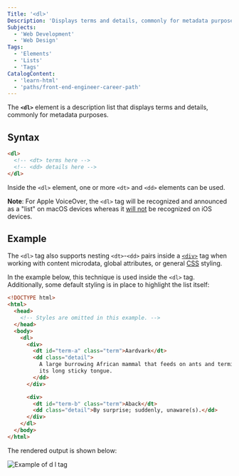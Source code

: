 ```yaml
---
Title: '<dl>'
Description: 'Displays terms and details, commonly for metadata purposes.'
Subjects:
  - 'Web Development'
  - 'Web Design'
Tags:
  - 'Elements'
  - 'Lists'
  - 'Tags'
CatalogContent:
  - 'learn-html'
  - 'paths/front-end-engineer-career-path'
---
```


The **`<dl>`** element is a description list that displays terms and details, commonly for metadata purposes.

## Syntax

```html
<dl>
  <!-- <dt> terms here -->
  <!-- <dd> details here -->
</dl>
```

Inside the `<dl>` element, one or more `<dt>` and `<dd>` elements can be used.

**Note**: For Apple VoiceOver, the `<dl>` tag will be recognized and announced as a "list" on macOS devices whereas it [will not](https://cdpn.io/pen/debug/NzGaKP) be recognized on iOS devices.

## Example

The `<dl>` tag also supports nesting `<dt>`-`<dd>` pairs inside a [`<div>`](https://www.codecademy.com/resources/docs/html/elements/div) tag when working with content microdata, global attributes, or general [CSS](https://www.codecademy.com/resources/docs/css) styling.

In the example below, this technique is used inside the `<dl>` tag. Additionally, some default styling is in place to highlight the list itself:

```html
<!DOCTYPE html>
<html>
  <head>
    <!-- Styles are omitted in this example. -->
  </head>
  <body>
    <dl>
      <div>
        <dt id="term-a" class="term">Aardvark</dt>
        <dd class="detail">
          A large burrowing African mammal that feeds on ants and termites with
          its long sticky tongue.
        </dd>
      </div>

      <div>
        <dt id="term-b" class="term">Aback</dt>
        <dd class="detail">By surprise; suddenly, unaware(s).</dd>
      </div>
    </dl>
  </body>
</html>
```

The rendered output is shown below:

![Example of d l tag](https://raw.githubusercontent.com/Codecademy/docs/main/media/dl-tag-example.png)
